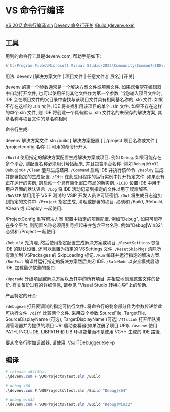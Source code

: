# VS 命令行编译

[VS 2017 命令行编译 sln](https://blog.csdn.net/guo_lei_lamant/article/details/108713255)
[Devenv 命令行开关](https://learn.microsoft.com/zh-cn/visualstudio/ide/reference/devenv-command-line-switches?view=vs-2022)
[/Build (devenv.exe)](https://learn.microsoft.com/zh-cn/visualstudio/ide/reference/build-devenv-exe?source=recommendations&view=vs-2022)

## 工具

用到的命令行工具是devenv.com, 帮助手册如下:

```powershell
&'C:\Program Files\Microsoft Visual Studio\2022\Community\Common7\IDE\devenv.com' /?
```

用法:
devenv [解决方案文件 | 项目文件 | 任意文件.扩展名] [开关]

devenv 的第一个参数通常是一个解决方案文件或项目文件.
如果您希望在编辑器中自动打开文件,
也可以使用任何其他文件作为第一个参数.
当您输入项目文件时,
IDE 会在项目文件的父目录中查找与该项目文件具有相同基名称的 .sln 文件.
如果不存在这样的 .sln 文件,
IDE 将查找引用该项目的单个 .sln 文件.
如果不存在这样的单个.sln 文件,
则 IDE 将创建一个具有默认 .sln 文件名的未保存的解决方案,
其基名称与项目文件的基名称相同.

命令行生成:

devenv 解决方案文件.sln /build [ 解决方案配置 ] [ /project 项目名称或文件 [ /projectconfig 名称 ] ]
可用的命令行开关:

`/Build`          使用指定的解决方案配置生成解决方案或项目.
例如 `Debug`. 如果可能存在多个平台, 则配置名称必须用引号括起来, 并且包含平台名称. 例如 `Debug|Win32`, `Debug|x64`
`/Clean`          删除生成结果.
`/Command`        启动 IDE 并执行该命令.
`/Deploy`         生成并部署指定的生成配置.
`/Edit`           在此应用程序的运行实例中打开指定文件. 如果没有正在运行的实例, 则启动一个具有简化窗口布局的新实例.
`/LCID`           设置 IDE 中用于用户界面的默认语言.
`/Log`            将 IDE 活动记录到指定的文件以用于疑难解答.
`/NoVSIP`         禁用用于 VSIP 测试的 VSIP 开发人员许可证密钥.
`/Out`            将生成日志追加到指定的文件中.
`/Project`        指定生成, 清理或部署的项目. 必须和 /Build, /Rebuild, /Clean 或 /Deploy 一起使用.

/ProjectConfig  重写解决方案 配置中指定的项目配置. 例如"Debug".
如果可能存在多个平台, 则配置名称必须用引号括起来并包含平台名称.
例如"Debug|Win32". 必须和 /Project 一起使用.

`/Rebuild`        先清理, 然后使用指定配置生成解决方案或项目.
`/ResetSettings`  恢复 IDE 的默认设置, 还可以重置为指定的 VSSettings 文件.
`/ResetSkipPkgs`  清除所有添加到 VSPackages 的 SkipLoading 标记.
`/Run`            编译并运行指定的解决方案.
`/RunExit`        编译并运行指定的解决方案然后关闭 IDE.
`/SafeMode`       以安全模式启动 IDE, 加载最少数量的窗口.

`/Upgrade`        升级项目或解决方案以及其中的所有项目. 并相应地创建这些文件的备份.
有关备份过程的详细信息, 请参见 "Visual Studio 转换向导"上的帮助.

产品特定的开关:

`/debugexe`       打开要调试的指定可执行文件. 将命令行的剩余部分作为参数传递给此可执行文件.
`/diff`           比较两个文件.  采用四个参数:SourceFile, TargetFile, SourceDisplayName (可选),
                TargetDisplayName (可选)
`/TfsLink`        打开团队资源管理器并为提供的项目 URI 启动查看器(如果注册了项目 URI).
`/useenv`        使用 PATH, INCLUDE, LIBPATH 和 LIB 环境变量而不是使用 VC++ 生成的 IDE 路径.

要从命令行附加调试器, 请使用:
VsJITDebugger.exe -p <pid>

## 编译

```powershell
# release x64(默认)
.\devenv.com F:\00Projects\test.sln /Build

# debug x64
.\devenv.com F:\00Projects\test.sln /Build "Debug|x64"

# debug win32
.\devenv.com F:\00Projects\test.sln /Build "Debug|Win32"
```
